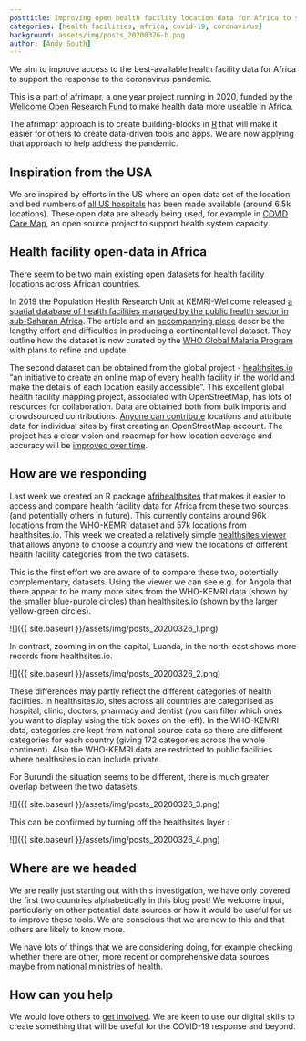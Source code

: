 ```yaml
---
posttitle: Improving open health facility location data for Africa to support COVID-19 response
categories: [health facilities, africa, covid-19, coronavirus]
background: assets/img/posts_20200326-b.png 
author: [Andy South]
---
```


We aim to improve access to the best-available health facility data for Africa to support the response to the coronavirus pandemic.  

This is a part of afrimapr, a one year project running in 2020, funded by the [Wellcome Open Research Fund](https://wellcome.ac.uk/funding/people-and-projects/grants-awarded/afrimapr-facilitating-use-spatial-data-african-public) to make health data more useable in Africa.

The afrimapr approach is to create building-blocks in [R](https://www.r-project.org/) that will make it easier for others to create data-driven tools and apps. We are now applying that approach to help address the pandemic.

## Inspiration from the USA

We are inspired by efforts in the US where an open data set of the location and bed numbers of [all US hospitals](https://coronavirus-resources.esri.com/datasets/definitivehc::definitive-healthcare-usa-hospital-beds) has been made available (around 6.5k locations). These open data are already being used, for example in [COVID Care Map](https://www.covidcaremap.org/), an open source project to support health system capacity.   

## Health facility open-data in Africa

There seem to be two main existing open datasets for health facility locations across African countries.

In 2019 the Population Health Research Unit at KEMRI-Wellcome released
[a spatial database of health facilities managed by the public health sector in sub-Saharan Africa](https://www.nature.com/articles/s41597-019-0142-2). The article and an [accompanying piece](https://researchdata.springernature.com/users/269086-joseph-maina/posts/51542-the-first-step-towards-global-high-resolution-geographic-analysis-of-health-facility-access) describe the lengthy effort and difficulties in producing a continental level dataset. They outline how the dataset is now curated by the [WHO Global Malaria Program](https://www.who.int/malaria/areas/surveillance/public-sector-health-facilities-ss-africa/en/) with plans to refine and update.

The second dataset can be obtained from the global project - [healthsites.io](https://healthsites.io/) “an initiative to create an online map of every health facility in the world and make the details of each location easily accessible”. This excellent global health facility mapping project, associated with OpenStreetMap, has lots of resources for collaboration. Data are obtained both from bulk imports and crowdsourced contributions. [Anyone can contribute](https://healthsites.io/map) locations and attribute data for individual sites by first creating an OpenStreetMap account. The project has a clear vision and roadmap for how location coverage and accuracy will be [improved over time](https://github.com/healthsites/healthsites/wiki/Healthsites-roadmap). 

## How are we responding

Last week we created an R package [afrihealthsites](https://github.com/afrimapr/afrihealthsites) that makes it easier to access and compare health facility data for Africa from these two sources (and potentially others in future). This currently contains around 96k locations from the WHO-KEMRI dataset and 57k locations from healthsites.io. This week we created a relatively simple [healthsites viewer](https://andysouth.shinyapps.io/healthsites_viewer/) that allows anyone to choose a country and view the locations of different health facility categories from the two datasets. 

This is the first effort we are aware of to compare these two, potentially complementary, datasets. Using the viewer we can see e.g. for Angola that there appear to be many more sites from the WHO-KEMRI data (shown by the smaller blue-purple circles) than healthsites.io (shown by the larger yellow-green circles).

![]({{ site.baseurl }}/assets/img/posts_20200326_1.png)

In contrast, zooming in on the capital, Luanda, in the north-east shows more records from healthsites.io. 

![]({{ site.baseurl }}/assets/img/posts_20200326_2.png)

These differences may partly reflect the different categories of health facilities. In healthsites.io, sites across all countries are categorised as hospital, clinic, doctors, pharmacy and dentist (you can filter which ones you want to display using the tick boxes on the left). In the WHO-KEMRI data, categories are kept from national source data so there are different categories for each country (giving 172 categories across the whole continent). Also the WHO-KEMRI data are restricted to public facilities where healthsites.io can include private.   

For Burundi the situation seems to be different, there is much greater overlap between the two datasets.

![]({{ site.baseurl }}/assets/img/posts_20200326_3.png)

This can be confirmed by turning off the healthsites layer :

![]({{ site.baseurl }}/assets/img/posts_20200326_4.png)

## Where are we headed

We are really just starting out with this investigation, we have only covered the first two countries alphabetically in this blog post! We welcome input, particularly on other potential data sources or how it would be useful for us to improve these tools. We are conscious that we are new to this and that others are likely to know more.

We have lots of things that we are considering doing, for example checking whether there are other, more recent or comprehensive data sources maybe from national ministries of health.

## How can you help

We would love others to [get involved](https://afrimapr.github.io/afrimapr.website/get-involved/). We are keen to use our digital skills to create something that will be useful for the COVID-19 response and beyond.


